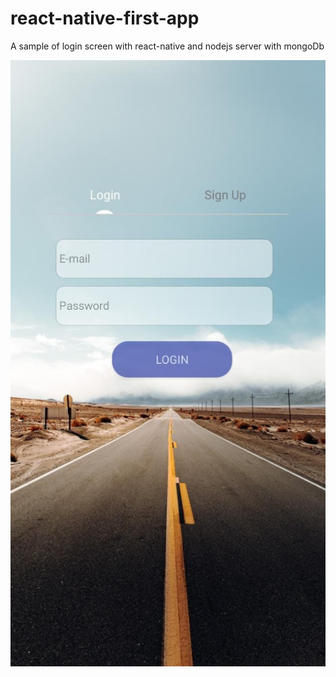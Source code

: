 # react-native-first-app

A sample of login screen with react-native and nodejs server with mongoDb

![alt text](https://github.com/yagooliver/react-native-first-app//blob/master/my-app/assets/images/loginScreen.jpg?raw=true)
